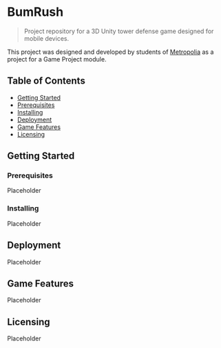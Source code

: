 # BumRush  
>Project repository for a 3D Unity tower defense game designed for mobile devices.  

This project was designed and developed by students of [Metropolia](https://metropolia.fi) as a project for a Game Project module.  

## Table of Contents
 * [Getting Started](#getting-started)
  * [Prerequisites](#prerequisites)
  * [Installing](#installing)  
 * [Deployment](#deployment)  
 * [Game Features](#game-features)
 * [Licensing](#licensing)  
 
 ## Getting Started  
 ### Prerequisites  
 Placeholder
 ### Installing  
 Placeholder  
 ## Deployment
 Placeholder  
 ## Game Features  
 Placeholder  
 ## Licensing  
 Placeholder
